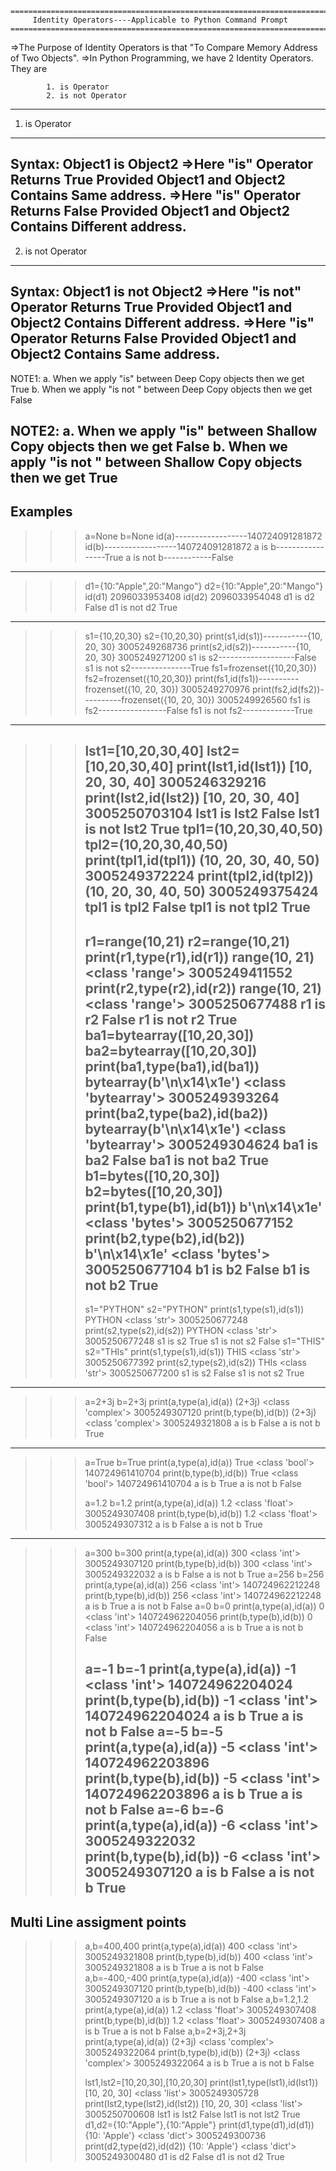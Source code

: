 	==========================================================================
		 Identity Operators----Applicable to Python Command Prompt
	==========================================================================
=>The Purpose of Identity Operators is that "To Compare Memory Address of Two Objects".
=>In Python Programming, we have 2 Identity Operators. They are

			1. is Operator
			2. is not Operator
---------------------------------------------------------------------------------------------------
1. is Operator
---------------------------------------------------------------------------------------------------
Syntax:     Object1  is  Object2
=>Here "is" Operator Returns True Provided Object1 and Object2 Contains Same address.
=>Here "is" Operator Returns False Provided Object1 and Object2 Contains Different address.
---------------------------------------------------------------------------------------------------
2. is not Operator
---------------------------------------------------------------------------------------------------
Syntax:     Object1  is not Object2
=>Here "is not" Operator Returns True Provided Object1 and Object2 Contains Different address.
=>Here "is" Operator Returns False Provided Object1 and Object2 Contains Same address.
-----------------------------------------------------------------------------------------------------------------------------------------------------------
NOTE1: a. When we apply "is" between Deep Copy objects  then we get True
       b. When we apply "is not " between Deep Copy objects  then we get False

NOTE2: a. When we apply "is" between Shallow Copy objects  then we get False
       b. When we apply "is not " between Shallow Copy objects  then we get True
---------------------------------------------------------------------------------------------------
Examples
---------------------------------------------------------------------------------------------------
>>> a=None
>>> b=None
>>> id(a)------------------140724091281872
>>> id(b)------------------140724091281872
>>> a is b-----------------True
>>> a is not b------------False
--------------------------------------------
>>> d1={10:"Apple",20:"Mango"}
>>> d2={10:"Apple",20:"Mango"}
>>> id(d1)
2096033953408
>>> id(d2)
2096033954048
>>> d1 is d2
False
>>> d1 is not d2
True
-------------------------------------------------
>>> s1={10,20,30}
>>> s2={10,20,30}
>>> print(s1,id(s1))-----------{10, 20, 30} 3005249268736
>>> print(s2,id(s2))-----------{10, 20, 30} 3005249271200
>>> s1 is s2-------------------False
>>> s1 is not s2---------------True
>>> fs1=frozenset({10,20,30})
>>> fs2=frozenset({10,20,30})
>>> print(fs1,id(fs1))----------frozenset({10, 20, 30}) 3005249270976
>>> print(fs2,id(fs2))----------frozenset({10, 20, 30}) 3005249926560
>>> fs1 is fs2-----------------False
>>> fs1 is not fs2-------------True
---------------------------------------------------
>>> lst1=[10,20,30,40]
>>> lst2=[10,20,30,40]
>>> print(lst1,id(lst1))
[10, 20, 30, 40] 3005246329216
>>> print(lst2,id(lst2))
[10, 20, 30, 40] 3005250703104
>>> lst1 is lst2
False
>>> lst1 is not lst2
True
>>> tpl1=(10,20,30,40,50)
>>> tpl2=(10,20,30,40,50)
>>> print(tpl1,id(tpl1))
(10, 20, 30, 40, 50) 3005249372224
>>> print(tpl2,id(tpl2))
(10, 20, 30, 40, 50) 3005249375424
>>> tpl1 is tpl2
False
>>> tpl1 is not tpl2
True
>>>-------------------------------------------------------------
>>> r1=range(10,21)
>>> r2=range(10,21)
>>> print(r1,type(r1),id(r1))
range(10, 21) <class 'range'> 3005249411552
>>> print(r2,type(r2),id(r2))
range(10, 21) <class 'range'> 3005250677488
>>> r1 is r2
False
>>> r1 is not r2
True
>>> ba1=bytearray([10,20,30])
>>> ba2=bytearray([10,20,30])
>>> print(ba1,type(ba1),id(ba1))
bytearray(b'\n\x14\x1e') <class 'bytearray'> 3005249393264
>>> print(ba2,type(ba2),id(ba2))
bytearray(b'\n\x14\x1e') <class 'bytearray'> 3005249304624
>>> ba1 is ba2
False
>>> ba1 is not ba2
True
>>> b1=bytes([10,20,30])
>>> b2=bytes([10,20,30])
>>> print(b1,type(b1),id(b1))
b'\n\x14\x1e' <class 'bytes'> 3005250677152
>>> print(b2,type(b2),id(b2))
b'\n\x14\x1e' <class 'bytes'> 3005250677104
>>> b1 is b2
False
>>> b1 is not b2
True
>>>------------------------------------
>>> s1="PYTHON"
>>> s2="PYTHON"
>>> print(s1,type(s1),id(s1))
PYTHON <class 'str'> 3005250677248
>>> print(s2,type(s2),id(s2))
PYTHON <class 'str'> 3005250677248
>>> s1 is s2
True
>>> s1 is not s2
False
>>> s1="THIS"
>>> s2="THIs"
>>> print(s1,type(s1),id(s1))
THIS <class 'str'> 3005250677392
>>> print(s2,type(s2),id(s2))
THIs <class 'str'> 3005250677200
>>> s1 is s2
False
>>> s1 is not s2
True

------------------------------------------------------------------------------------------------------------------
>>> a=2+3j
>>> b=2+3j
>>> print(a,type(a),id(a))
(2+3j) <class 'complex'> 3005249307120
>>> print(b,type(b),id(b))
(2+3j) <class 'complex'> 3005249321808
>>> a is b
False
>>> a is not b
True
>>>
--------------------------------------------------------------------------------------------------------------
>>> a=True
>>> b=True
>>> print(a,type(a),id(a))
True <class 'bool'> 140724961410704
>>> print(b,type(b),id(b))
True <class 'bool'> 140724961410704
>>> a is b
True
>>> a is not b
False
>>>
>>> a=1.2
>>> b=1.2
>>> print(a,type(a),id(a))
1.2 <class 'float'> 3005249307408
>>> print(b,type(b),id(b))
1.2 <class 'float'> 3005249307312
>>> a is b
False
>>> a is not b
True
>>>
------------------------------------
>>> a=300
>>> b=300
>>> print(a,type(a),id(a))
300 <class 'int'> 3005249307120
>>> print(b,type(b),id(b))
300 <class 'int'> 3005249322032
>>> a is b
False
>>> a is not b
True
>>> a=256
>>> b=256
>>> print(a,type(a),id(a))
256 <class 'int'> 140724962212248
>>> print(b,type(b),id(b))
256 <class 'int'> 140724962212248
>>> a is b
True
>>> a is not b
False
>>> a=0
>>> b=0
>>> print(a,type(a),id(a))
0 <class 'int'> 140724962204056
>>> print(b,type(b),id(b))
0 <class 'int'> 140724962204056
>>> a is b
True
>>> a is not b
False
>>>
>>>
>>> a=-1
>>> b=-1
>>> print(a,type(a),id(a))
-1 <class 'int'> 140724962204024
>>> print(b,type(b),id(b))
-1 <class 'int'> 140724962204024
>>> a is b
True
>>> a is not b
False
>>> a=-5
>>> b=-5
>>> print(a,type(a),id(a))
-5 <class 'int'> 140724962203896
>>> print(b,type(b),id(b))
-5 <class 'int'> 140724962203896
>>> a is b
True
>>> a is not b
False
>>> a=-6
>>> b=-6
>>> print(a,type(a),id(a))
-6 <class 'int'> 3005249322032
>>> print(b,type(b),id(b))
-6 <class 'int'> 3005249307120
>>> a is b
False
>>> a is not b
True
>>>-----------------------------------------------------
Multi Line assigment points
-----------------------------------------------------
>>> a,b=400,400
>>> print(a,type(a),id(a))
400 <class 'int'> 3005249321808
>>> print(b,type(b),id(b))
400 <class 'int'> 3005249321808
>>> a is b
True
>>> a is not b
False
>>> a,b=-400,-400
>>> print(a,type(a),id(a))
-400 <class 'int'> 3005249307120
>>> print(b,type(b),id(b))
-400 <class 'int'> 3005249307120
>>> a is b
True
>>> a is not b
False
>>> a,b=1.2,1.2
>>> print(a,type(a),id(a))
1.2 <class 'float'> 3005249307408
>>> print(b,type(b),id(b))
1.2 <class 'float'> 3005249307408
>>> a is b
True
>>> a is not b
False
>>> a,b=2+3j,2+3j
>>> print(a,type(a),id(a))
(2+3j) <class 'complex'> 3005249322064
>>> print(b,type(b),id(b))
(2+3j) <class 'complex'> 3005249322064
>>> a is b
True
>>> a is not b
False
>>>
>>>
>>> lst1,lst2=[10,20,30],[10,20,30]
>>> print(lst1,type(lst1),id(lst1))
[10, 20, 30] <class 'list'> 3005249305728
>>> print(lst2,type(lst2),id(lst2))
[10, 20, 30] <class 'list'> 3005250700608
>>> lst1 is lst2
False
>>> lst1 is not lst2
True
>>> d1,d2={10:"Apple"},{10:"Apple"}
>>> print(d1,type(d1),id(d1))
{10: 'Apple'} <class 'dict'> 3005249300736
>>> print(d2,type(d2),id(d2))
{10: 'Apple'} <class 'dict'> 3005249300480
>>> d1 is d2
False
>>> d1 is not d2
True
>>>